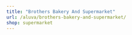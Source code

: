 ```yaml
---
title: "Brothers Bakery And Supermarket"
url: /aluva/brothers-bakery-and-supermarket/
shop: supermarket
---
```

